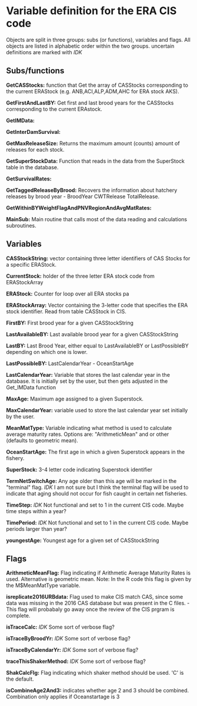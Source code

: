 # Variable definition for the ERA CIS code

Objects are split in three groups: subs (or functions), variables and flags. All objects are listed in alphabetic order within the two groups. uncertain definitions are marked with *IDK*

## Subs/functions

**GetCASStocks:** function that Get the array of CASStocks corresponding to the current ERAStock (e.g. ANB,ACI,ALP,ADM,AHC for ERA stock AKS).

**GetFirstAndLastBY:** Get first and last brood years for the CASStocks corresponding to the current ERAstock.

**GetIMData:**

**GetInterDamSurvival:**

**GetMaxReleaseSize:**  Returns the maximum amount (counts) amount of releases for each stock.

**GetSuperStockData:** Function that reads in the data from the SuperStock table in the database.

**GetSurvivalRates:**

**GetTaggedReleaseByBrood:** Recovers the information about hatchery releases by brood year - BroodYear CWTRelease TotalRelease.

**GetWithinBYWeightFlagAndPNVRegionAndAvgMatRates:**


**MainSub:** Main routine that calls most of the data reading and calculations subroutines.

## Variables

**CASStockString:** vector containing three letter identifiers of CAS Stocks for a specific ERAStock.


**CurrentStock:** holder of the three letter ERA stock code from ERAStockArray

**ERAStock:** Counter for loop over all ERA stocks pa

**ERAStockArray:** Vector containing the 3-letter code that specifies the ERA stock identifier. Read from table CASStock in CIS. 

**FirstBY:** First brood year for a given CASStockString 

**LastAvailableBY:** Last available brood year for a given CASStockString

**LastBY:** Last Brood Year, either equal to LastAvailableBY or LastPossibleBY depending on which one is lower. 

**LastPossibleBY:** LastCalendarYear - OceanStartAge


**LastCalendarYear:** Variable that stores the last calendar year in the database. It is initially set by the user, but then gets adjusted in the Get_IMData function

**MaxAge:** Maximum age assigned to a given Superstock. 

**MaxCalendarYear:** variable used to store the last calendar year set initially by the user. 

**MeanMatType:** Variable indicating what method is used to calculate average maturity rates. Options are: "ArithmeticMean" and  or other (defaults to geometric mean).

**OceanStartAge:** The first age in which a given Superstock appears in the fishery.

**SuperStock:** 3-4 letter code indicating Superstock identifier 

**TermNetSwitchAge:** Any age older than this age will be marked in the "terminal" flag. *IDK* I am not sure but I think the terminal flag will be used to indicate that aging should not occur for fish caught in certain net fisheries.  

**TimeStep:** *IDK* Not functional and set to 1 in the current CIS code. Maybe time steps within a year? 

**TimePeriod:** *IDK* Not functional and set to 1 in the current CIS code. Maybe periods larger than year? 

**youngestAge:** Youngest age for a given set of CASStockString



## Flags

**ArithmeticMeanFlag:** Flag indicating if Arithmetic Average Maturity Rates is used. Alternative is geometric mean. Note: In the R code this flag is given by the M$MeanMatType variable.

**isreplicate2016URBdata:** Flag used to make CIS match CAS, since some data was missing in the 2016 CAS database but was present in the C files. - This flag will probabaly go away once the review of the CIS prgram is complete. 


**isTraceCalc:** *IDK* Some sort of verbose flag?
            
**isTraceByBroodYr:** *IDK* Some sort of verbose flag?

**isTraceByCalendarYr:** *IDK* Some sort of verbose flag?
           
**traceThisShakerMethod:** *IDK* Some sort of verbose flag?

**ShakCalcFlg:** Flag indicating which shaker method should be used. 'C' is the default.

**isCombineAge2And3:** indicates whether age 2 and 3 should be combined. Combination only applies if Oceanstartage is 3

